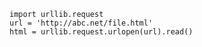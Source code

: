     import urllib.request
    url = 'http://abc.net/file.html'
    html = urllib.request.urlopen(url).read()
